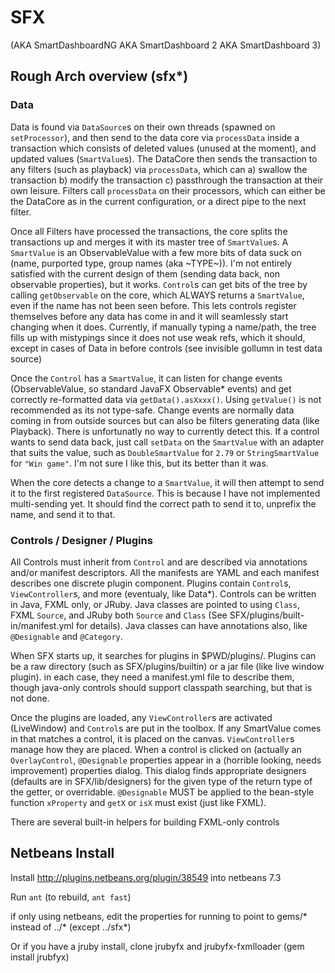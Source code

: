 # SFX
(AKA SmartDashboardNG AKA SmartDashboard 2 AKA SmartDashboard 3)

## Rough Arch overview (sfx*)
### Data
Data is found via `DataSource`s on their own threads (spawned on `setProcessor`), and then send to the data core via `processData` inside a transaction which consists of deleted values (unused at the moment), and updated values (`SmartValue`s).
The DataCore then sends the transaction to any filters (such as playback) via `processData`, which can a) swallow the transaction b) modify the transaction c) passthrough the transaction at their own leisure. Filters call `processData` on their processors, which can either be the DataCore as in the current configuration, or a direct pipe to the next filter.

Once all Filters have processed the transactions, the core splits the transactions up and merges it with its master tree of `SmartValue`s. A `SmartValue` is an ObservableValue with a few more bits of data suck on (name, purported type, group names (aka ~TYPE~)). I'm not entirely satisfied with the current design of them (sending data back, non observable properties), but it works. `Control`s can get bits of the tree by calling `getObservable` on the core, which ALWAYS returns a `SmartValue`, even if the name has not been seen before. This lets controls register themselves before any data has come in and it will seamlessly start changing when it does. Currently, if manually typing a name/path, the tree fills up with mistypings since it does not use weak refs, which it should, except in cases of Data in before controls (see invisible gollumn in test data source)

Once the `Control` has a `SmartValue`, it can listen for change events (ObservableValue, so standard JavaFX Observable* events) and get correctly re-formatted data via `getData().asXxxx()`. Using `getValue()` is not recommended as its not type-safe. Change events are normally data coming in from outside sources but can also be filters generating data (like Playback). There is unfortunatly no way to currently detect this. If a control wants to send data back, just call `setData` on the `SmartValue` with an adapter that suits the value, such as `DoubleSmartValue` for `2.79` or `StringSmartValue` for `"Win game"`. I'm not sure I like this, but its better than it was.

When the core detects a change to a `SmartValue`, it will then attempt to send it to the first registered `DataSource`. This is because I have not implemented multi-sending yet. It should find the correct path to send it to, unprefix the name, and send it to that.

### Controls / Designer / Plugins

All Controls must inherit from `Control` and are described via annotations and/or manifest descriptors. All the manifests are YAML and each manifest describes one discrete plugin component. Plugins contain `Control`s, `ViewController`s, and more (eventualy, like Data*). Controls can be written in Java, FXML only, or JRuby. Java classes are pointed to using `Class`, FXML `Source`, and JRuby both `Source` and `Class` (See SFX/plugins/built-in/manifest.yml for details). Java classes can have annotations also, like `@Designable` and `@Category`.

When SFX starts up, it searches for plugins in $PWD/plugins/. Plugins can be a raw directory (such as SFX/plugins/builtin) or a jar file (like live window plugin). in each case, they need a manifest.yml file to describe them, though java-only controls should support classpath searching, but that is not done.

Once the plugins are loaded, any `ViewController`s are activated (LiveWindow) and `Control`s are put in the toolbox. If any SmartValue comes in that matches a control, it is placed on the canvas. `ViewController`s manage how they are placed. When a control is clicked on (actually an `OverlayControl`, `@Designable` properties appear in a (horrible looking, needs improvement) properties dialog. This dialog finds appropriate designers (defaults are in SFX/lib/designers) for the given type of the return type of the getter, or overridable. `@Designable` MUST be applied to the bean-style function `xProperty` and `getX` or `isX` must exist (just like FXML).

There are several built-in helpers for building FXML-only controls


## Netbeans Install
Install http://plugins.netbeans.org/plugin/38549 into netbeans 7.3

Run `ant` (to rebuild, `ant fast`)

if only using netbeans, edit the properties for running to point to gems/* instead of ../* (except ../sfx*)

Or if you have a jruby install, clone jrubyfx and jrubyfx-fxmlloader (gem install jrubfyx)
